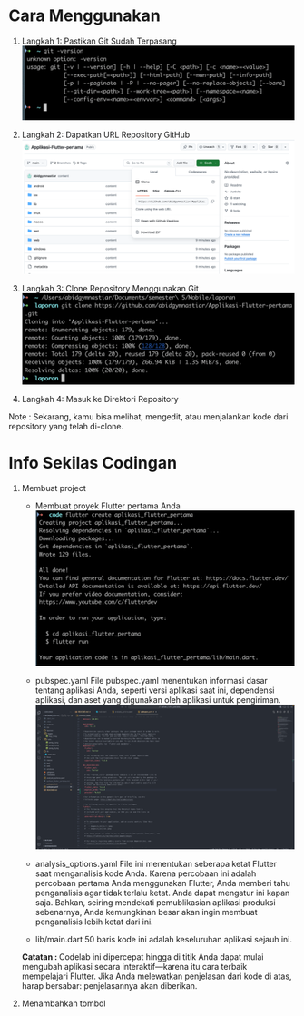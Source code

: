 # Cara Menggunakan

1. Langkah 1: Pastikan Git Sudah Terpasang
   ![tuto1](laporan/tuto/peng_1.png)

2. Langkah 2: Dapatkan URL Repository GitHub
   ![tuto2](laporan/tuto/peng_2.png)

3. Langkah 3: Clone Repository Menggunakan Git
   ![tuto3](laporan/tuto/peng_3.png)

4. Langkah 4: Masuk ke Direktori Repository

Note : Sekarang, kamu bisa melihat, mengedit, atau menjalankan kode dari repository yang telah di-clone.

# Info Sekilas Codingan

1. Membuat project

   - Membuat proyek Flutter pertama Anda
     ![tugas1](laporan/tugas/tug_1.png)

   - pubspec.yaml
     File pubspec.yaml menentukan informasi dasar tentang aplikasi Anda, seperti versi aplikasi saat ini, dependensi aplikasi, dan aset yang digunakan oleh aplikasi untuk pengiriman.
     ![tugas2](laporan/tugas/tug_2.png)

   - analysis_options.yaml
     File ini menentukan seberapa ketat Flutter saat menganalisis kode Anda. Karena percobaan ini adalah percobaan pertama Anda menggunakan Flutter, Anda memberi tahu penganalisis agar tidak terlalu ketat. Anda dapat mengatur ini kapan saja. Bahkan, seiring mendekati pemublikasian aplikasi produksi sebenarnya, Anda kemungkinan besar akan ingin membuat penganalisis lebih ketat dari ini.

   - lib/main.dart
     50 baris kode ini adalah keseluruhan aplikasi sejauh ini.

   <b>Catatan : </b> Codelab ini dipercepat hingga di titik Anda dapat mulai mengubah aplikasi secara interaktif—karena itu cara terbaik mempelajari Flutter. Jika Anda melewatkan penjelasan dari kode di atas, harap bersabar: penjelasannya akan diberikan.


2. Menambahkan tombol
